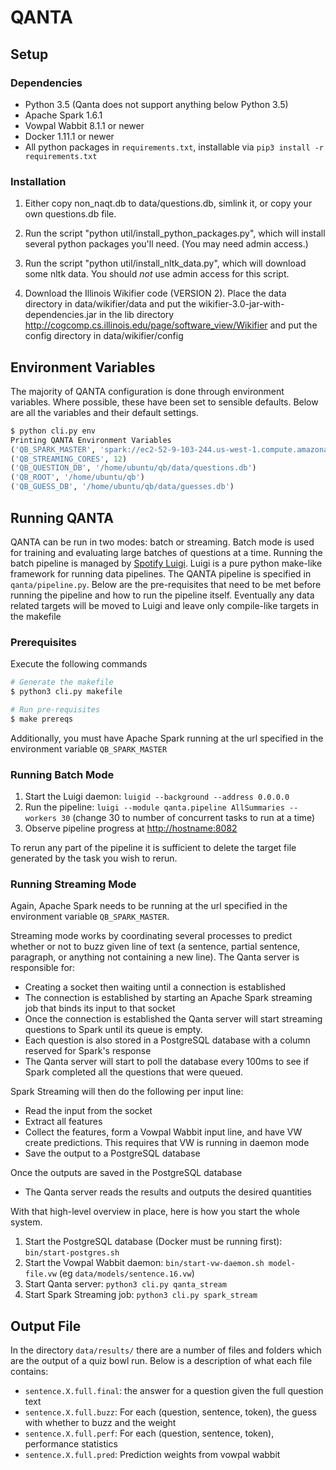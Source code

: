 # QANTA

## Setup
### Dependencies
* Python 3.5 (Qanta does not support anything below Python 3.5)
* Apache Spark 1.6.1
* Vowpal Wabbit 8.1.1 or newer
* Docker 1.11.1 or newer
* All python packages in `requirements.txt`, installable via `pip3 install -r requirements.txt`

### Installation

1. Either copy non_naqt.db to data/questions.db, simlink it, or copy your own questions.db file.

2. Run the script "python util/install_python_packages.py", which will install several python packages you'll need.  (You may need admin access.)

3. Run the script "python util/install_nltk_data.py", which will download some nltk data.  You should *not* use admin access for this script.

4. Download the Illinois Wikifier code (VERSION 2).  Place the data directory in data/wikifier/data and put the wikifier-3.0-jar-with-dependencies.jar in the lib directory http://cogcomp.cs.illinois.edu/page/software_view/Wikifier and put the config directory in data/wikifier/config

## Environment Variables
The majority of QANTA configuration is done through environment variables. Where possible, these
have been set to sensible defaults. Below are all the variables and their default settings.

```python
$ python cli.py env
Printing QANTA Environment Variables
('QB_SPARK_MASTER', 'spark://ec2-52-9-103-244.us-west-1.compute.amazonaws.com:7077')
('QB_STREAMING_CORES', 12)
('QB_QUESTION_DB', '/home/ubuntu/qb/data/questions.db')
('QB_ROOT', '/home/ubuntu/qb')
('QB_GUESS_DB', '/home/ubuntu/qb/data/guesses.db')
```

## Running QANTA
QANTA can be run in two modes: batch or streaming. Batch mode is used for training and evaluating
large batches of questions at a time. Running the batch pipeline is managed by
[Spotify Luigi](https://github.com/spotify/luigi). Luigi is a pure python make-like framework for
running data pipelines. The QANTA pipeline is specified in `qanta/pipeline.py`. Below are the
pre-requisites that need to be met before running the pipeline and how to run the pipeline itself.
Eventually any data related targets will be moved to Luigi and leave only compile-like targets in
the makefile

### Prerequisites
Execute the following commands

```bash
# Generate the makefile
$ python3 cli.py makefile

# Run pre-requisites
$ make prereqs
```

Additionally, you must have Apache Spark running at the url specified in the environment variable
`QB_SPARK_MASTER`

### Running Batch Mode

1. Start the Luigi daemon: `luigid --background --address 0.0.0.0`
2. Run the pipeline: `luigi --module qanta.pipeline AllSummaries --workers 30` (change 30 to number
of concurrent tasks to run at a time)
3. Observe pipeline progress at [http://hostname:8082](http://hostname:8082)

To rerun any part of the pipeline it is sufficient to delete the target file generated by the task
you wish to rerun.

### Running Streaming Mode
Again, Apache Spark needs to be running at the url specified in the environment variable
`QB_SPARK_MASTER`.

Streaming mode works by coordinating several processes to predict whether or not to buzz given line
of text (a sentence, partial sentence, paragraph, or anything not containing a new line). The Qanta
server is responsible for:
* Creating a socket then waiting until a connection is established
* The connection is established by starting an Apache Spark streaming job that binds its input to
that socket
* Once the connection is established the Qanta server will start streaming questions to Spark until
its queue is empty.
* Each question is also stored in a PostgreSQL database with a column reserved for Spark's response
* The Qanta server will start to poll the database every 100ms to see if Spark completed all the
questions that were queued.

Spark Streaming will then do the following per input line:
* Read the input from the socket
* Extract all features
* Collect the features, form a Vowpal Wabbit input line, and have VW create predictions. This
requires that VW is running in daemon mode
* Save the output to a PostgreSQL database

Once the outputs are saved in the PostgreSQL database
* The Qanta server reads the results and outputs the desired quantities

With that high-level overview in place, here is how you start the whole system.

1. Start the PostgreSQL database (Docker must be running first): `bin/start-postgres.sh`
2. Start the Vowpal Wabbit daemon: `bin/start-vw-daemon.sh model-file.vw`
(eg `data/models/sentence.16.vw`)
3. Start Qanta server: `python3 cli.py qanta_stream`
4. Start Spark Streaming job: `python3 cli.py spark_stream`

## Output File
In the directory `data/results/` there are a number of files and folders which are the output of a quiz bowl run. Below is a description of what each file contains:

* `sentence.X.full.final`: the answer for a question given the full question text
* `sentence.X.full.buzz`: For each (question, sentence, token), the guess with whether to buzz and the weight
* `sentence.X.full.perf`: For each (question, sentence, token), performance statistics
* `sentence.X.full.pred`: Prediction weights from vowpal wabbit
